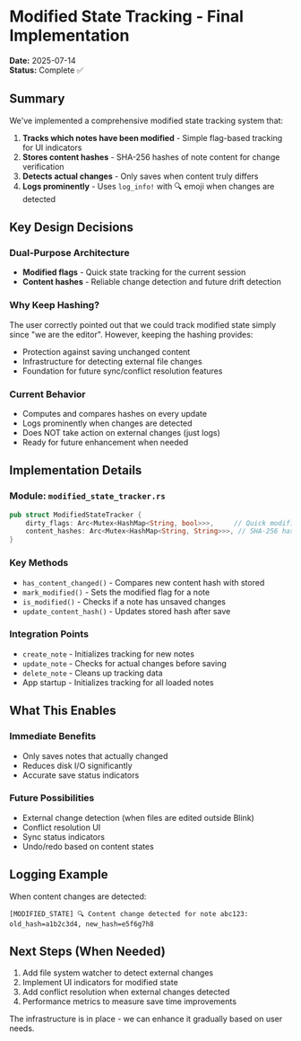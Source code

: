 # Modified State Tracking - Final Implementation

**Date:** 2025-07-14  
**Status:** Complete ✅

## Summary

We've implemented a comprehensive modified state tracking system that:

1. **Tracks which notes have been modified** - Simple flag-based tracking for UI indicators
2. **Stores content hashes** - SHA-256 hashes of note content for change verification
3. **Detects actual changes** - Only saves when content truly differs
4. **Logs prominently** - Uses `log_info!` with 🔍 emoji when changes are detected

## Key Design Decisions

### Dual-Purpose Architecture
- **Modified flags** - Quick state tracking for the current session
- **Content hashes** - Reliable change detection and future drift detection

### Why Keep Hashing?
The user correctly pointed out that we could track modified state simply since "we are the editor". However, keeping the hashing provides:
- Protection against saving unchanged content
- Infrastructure for detecting external file changes
- Foundation for future sync/conflict resolution features

### Current Behavior
- Computes and compares hashes on every update
- Logs prominently when changes are detected
- Does NOT take action on external changes (just logs)
- Ready for future enhancement when needed

## Implementation Details

### Module: `modified_state_tracker.rs`
```rust
pub struct ModifiedStateTracker {
    dirty_flags: Arc<Mutex<HashMap<String, bool>>>,     // Quick modified state
    content_hashes: Arc<Mutex<HashMap<String, String>>>, // SHA-256 hashes
}
```

### Key Methods
- `has_content_changed()` - Compares new content hash with stored
- `mark_modified()` - Sets the modified flag for a note
- `is_modified()` - Checks if a note has unsaved changes
- `update_content_hash()` - Updates stored hash after save

### Integration Points
- `create_note` - Initializes tracking for new notes
- `update_note` - Checks for actual changes before saving
- `delete_note` - Cleans up tracking data
- App startup - Initializes tracking for all loaded notes

## What This Enables

### Immediate Benefits
- Only saves notes that actually changed
- Reduces disk I/O significantly
- Accurate save status indicators

### Future Possibilities
- External change detection (when files are edited outside Blink)
- Conflict resolution UI
- Sync status indicators
- Undo/redo based on content states

## Logging Example
When content changes are detected:
```
[MODIFIED_STATE] 🔍 Content change detected for note abc123: old_hash=a1b2c3d4, new_hash=e5f6g7h8
```

## Next Steps (When Needed)
1. Add file system watcher to detect external changes
2. Implement UI indicators for modified state
3. Add conflict resolution when external changes detected
4. Performance metrics to measure save time improvements

The infrastructure is in place - we can enhance it gradually based on user needs.